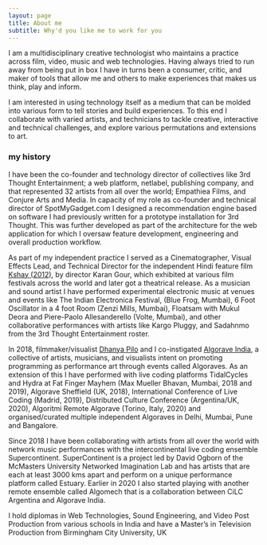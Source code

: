 ```yaml
---
layout: page
title: About me
subtitle: Why'd you like me to work for you
---
```


I am a multidisciplinary creative technologist who maintains a practice across film, video, music and web technologies. Having always tried to run away from being put in box I have in turns been a consumer, critic, and maker of tools that allow me and others to make experiences that makes us think, play and inform.

I am interested in using technology itself as a medium that can be molded into various form to tell stories and build experiences. To this end I collaborate with varied artists, and technicians to tackle creative, interactive and technical challenges, and explore various permutations and extensions to art.


### my history

I have been the co-founder and technology director of collectives like 3rd Thought Entertainment; a web platform, netlabel, publishing company, and that represented 32 artists from all over the world; Empathiea Films, and Conjure Arts and Media. In capacity of my role as co-founder and technical director of SpotMyGadget.com I designed a recommendation engine based on software I had previously written for a prototype installation for 3rd Thought. This was further developed as part of the architecture for the web application for which I oversaw feature development, engineering and overall production workflow.

As part of my independent practice I served as a Cinematographer, Visual Effects Lead, and Technical Director for the independent Hindi feature film [Kshay (2012)](https://www.imdb.com/title/tt1669648/), by director Karan Gour, which exhibited at various film festivals across the world and later got a theatrical release. As a musician and sound artist I have performed experimental electronic music at venues and events like The Indian Electronica Festival, (Blue Frog, Mumbai), 6 Foot Oscillator in a 4 foot Room (Zenzi Mills, Mumbai), Floatsam with Mukul Deora and Piere-Paolo Allesanderello (Volte, Mumbai), and other collaborative performances with artists like Kargo Pluggy, and Sadahnmo from the 3rd Thought Entertainment roster.

In 2018, filmmaker/visualist [Dhanya Pilo](http://dhanyapilo.com/) and I co-instigated [Algorave India](https://algorave.in), a collective of artists, musicians, and visualists intent on promoting programming as performance art through events called Algoraves. As an extension of this I have performed with live coding platforms TidalCycles and Hydra at Fat Finger Mayhem (Max Mueller Bhavan, Mumbai, 2018 and 2019), Algorave Sheffield (UK, 2018), International Conference of Live Coding (Madrid, 2019), Distributed Culture Conference (Argentina/UK, 2020), Algoritmi Remote Algorave (Torino, Italy, 2020) and organised/curated multiple independent Algoraves in Delhi, Mumbai, Pune and Bangalore.

Since 2018 I have been collaborating with artists from all over the world with network music performances with the intercontinental live coding ensemble Supercontinent. SuperContinent is a project led by David Ogborn of the McMasters University Networked Imagination Lab and has artists that are each at least 3000 kms apart and perform on a unique performance platform called Estuary. Earlier in 2020 I also started playing with another remote ensemble called Algomech that is a collaboration between CiLC Argentina and Algorave India.

I hold diplomas in Web Technologies, Sound Engineering, and Video Post Production from various schools in India and have a Master’s in Television Production from Birmingham City University, UK
